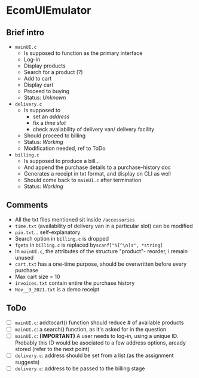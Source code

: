 # EcomUIEmulator

## Brief intro
* ```mainUI.c```
  * Is supposed to function as the primary interface
  * Log-in
  * Display products
  * Search for a product (?)
  * Add to cart
  * Display cart
  * Proceed to buying
  * Status: <i>Unknown</i>
* ```delivery.c```
  * Is supposed to 
      * set an <i>address</i>
      * fix a <i>time slot</i>
      * check availability of delivery van/ delivery facility
  * Should proceed to billing
  * Status: <i>Working</i>
  * Modification needed, ref to ToDo
* ```billing.c```
  * Is supposed to produce a bill...
  * And append the purchase details to a purchase-history doc
  * Generates a receipt in txt format, and display on CLI as well
  * Should come back to ```mainUI.c``` after termination
  * Status: <i>Working</i>
## Comments
* All the txt files mentioned sit inside ```/accessories```
* ```time.txt``` (availability of delivery van in a particular slot) can be modified
* ```pin.txt```... self-explanatory
* Search option in ```billing.c``` is dropped
* ```fgets``` in ```billing.c``` is replaced by```scanf["%[^\n]s", *string]```
* In ```mainUI.c```, the attributes of the structure "product"- reorder, i remain unused
* ```cart.txt``` has a one-time purpose, should be overwritten before every purchase
* Max cart size = 10
* ```invoices.txt``` contain entire the purchase history
* ```Nov__9_2021.txt``` is a demo receipt
## ToDo
- [ ] ```mainUI.c```: addtocart() function should reduce # of available products
- [ ] ```mainUI.c```: a search() function, as it's asked for in the question
- [ ] ```mainUI.c```: <b>(IMPORTANT)</b> A user needs to log-in, using a unique ID. Probably this ID would be asociated to a few address options, aready stored (refer to the next point)
- [ ] ```delivery.c```: address should be set from a list (as the assignment suggests)
- [ ] ```delivery.c```: address to be passed to the billing stage
